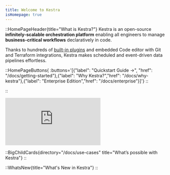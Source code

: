 ```yaml
---
title: Welcome to Kestra
isHomepage: true
---
```


::HomePageHeader{title="What is Kestra?"}
Kestra is an open-source **infinitely-scalable orchestration platform** enabling all engineers to manage **business-critical workflows** declaratively in code.

Thanks to hundreds of [built-in plugins](/plugins) and embedded Code editor with Git and Terraform integrations, Kestra makes scheduled and event-driven data pipelines effortless.

::HomePageButtons{ :buttons='[{"label": "Quickstart Guide →", "href": "/docs/getting-started"},{"label": "Why Kestra?","href": "/docs/why-kestra"},{"label": "Enterprise Edition","href": "/docs/enterprise"}]'}
::

::

<div class="video-container">
  <iframe src="https://www.youtube.com/embed/feC6-KQLYyA?si=BTVeAthx3ZxE2e3c" title="YouTube video player" frameborder="0" allow="accelerometer; autoplay; clipboard-write; encrypted-media; gyroscope; picture-in-picture; web-share" referrerpolicy="strict-origin-when-cross-origin" allowfullscreen></iframe>
</div>

::BigChildCards{directory="/docs/use-cases" title="What’s possible with Kestra"}
::

::WhatsNew{title="What's New in Kestra"}
::